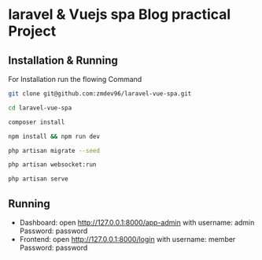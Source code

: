 # laravel & Vuejs spa Blog practical Project
## Installation & Running
For Installation run the flowing Command


```sh
git clone git@github.com:zmdev96/laravel-vue-spa.git
```
```sh
cd laravel-vue-spa
```
```sh
composer install
```
```sh
npm install && npm run dev
```
```sh
php artisan migrate --seed
```
```sh
php artisan websocket:run
```
```sh
php artisan serve
```
## Running
  - Dashboard: open http://127.0.0.1:8000/app-admin with username: admin Password: password
  - Frontend: open http://127.0.0.1:8000/login   with username: member Password: password
